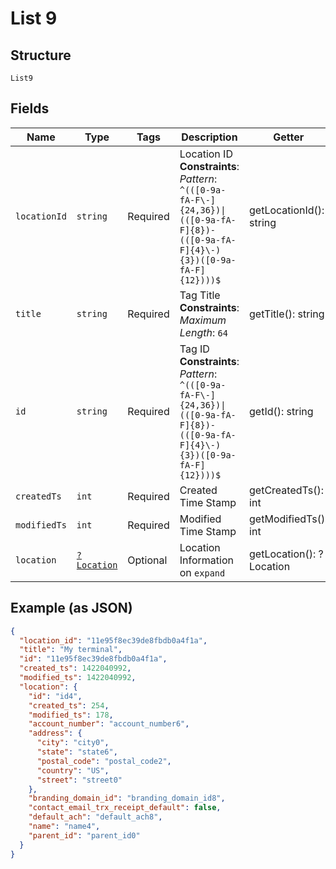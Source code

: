 
# List 9

## Structure

`List9`

## Fields

| Name | Type | Tags | Description | Getter | Setter |
|  --- | --- | --- | --- | --- | --- |
| `locationId` | `string` | Required | Location ID<br>**Constraints**: *Pattern*: `^(([0-9a-fA-F\-]{24,36})\|(([0-9a-fA-F]{8})-(([0-9a-fA-F]{4}\-){3})([0-9a-fA-F]{12})))$` | getLocationId(): string | setLocationId(string locationId): void |
| `title` | `string` | Required | Tag Title<br>**Constraints**: *Maximum Length*: `64` | getTitle(): string | setTitle(string title): void |
| `id` | `string` | Required | Tag ID<br>**Constraints**: *Pattern*: `^(([0-9a-fA-F\-]{24,36})\|(([0-9a-fA-F]{8})-(([0-9a-fA-F]{4}\-){3})([0-9a-fA-F]{12})))$` | getId(): string | setId(string id): void |
| `createdTs` | `int` | Required | Created Time Stamp | getCreatedTs(): int | setCreatedTs(int createdTs): void |
| `modifiedTs` | `int` | Required | Modified Time Stamp | getModifiedTs(): int | setModifiedTs(int modifiedTs): void |
| `location` | [`?Location`](../../doc/models/location.md) | Optional | Location Information on `expand` | getLocation(): ?Location | setLocation(?Location location): void |

## Example (as JSON)

```json
{
  "location_id": "11e95f8ec39de8fbdb0a4f1a",
  "title": "My terminal",
  "id": "11e95f8ec39de8fbdb0a4f1a",
  "created_ts": 1422040992,
  "modified_ts": 1422040992,
  "location": {
    "id": "id4",
    "created_ts": 254,
    "modified_ts": 178,
    "account_number": "account_number6",
    "address": {
      "city": "city0",
      "state": "state6",
      "postal_code": "postal_code2",
      "country": "US",
      "street": "street0"
    },
    "branding_domain_id": "branding_domain_id8",
    "contact_email_trx_receipt_default": false,
    "default_ach": "default_ach8",
    "name": "name4",
    "parent_id": "parent_id0"
  }
}
```

